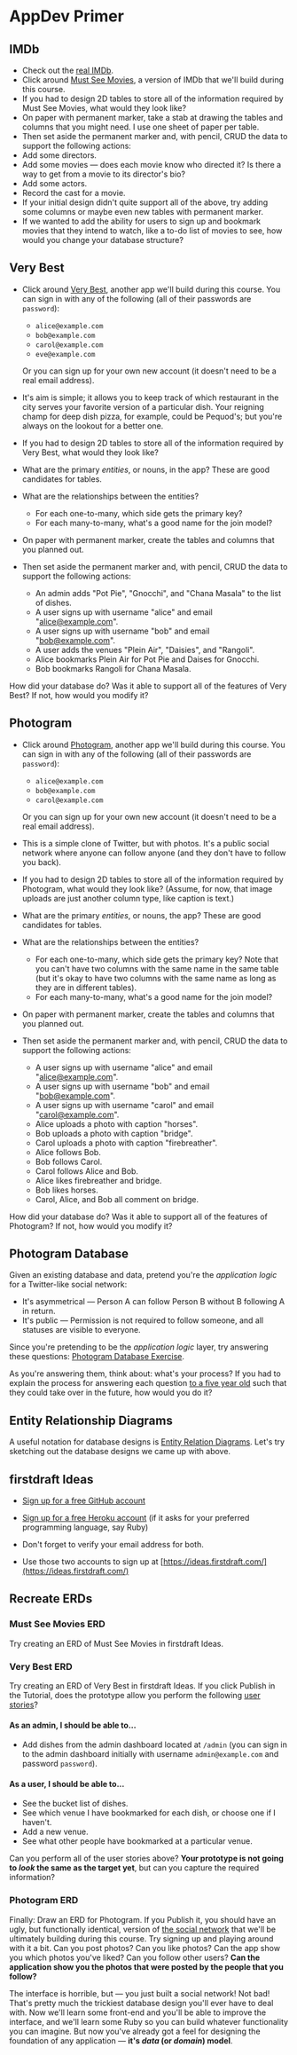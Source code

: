 # AppDev Primer

## IMDb

 - Check out the [real IMDb](https://www.imdb.com/chart/top).
 - Click around [Must See Movies](https://msm-associations-target.herokuapp.com/), a version of IMDb that we'll build during this course.
 - If you had to design 2D tables to store all of the information required by Must See Movies, what would they look like?
 - On paper with permanent marker, take a stab at drawing the tables and columns that you might need. I use one sheet of paper per table.
 - Then set aside the permanent marker and, with pencil, CRUD the data to support the following actions:
  - Add some directors.
  - Add some movies — does each movie know who directed it? Is there a way to get from a movie to its director's bio?
  - Add some actors.
  - Record the cast for a movie.
 - If your initial design didn't quite support all of the above, try adding some columns or maybe even new tables with permanent marker.
 - If we wanted to add the ability for users to sign up and bookmark movies that they intend to watch, like a to-do list of movies to see, how would you change your database structure?
 
## Very Best

 - Click around [Very Best](https://very-best-demo-pr-3.herokuapp.com/), another app we'll build during this course. You can sign in with any of the following (all of their passwords are `password`):
    - `alice@example.com`
    - `bob@example.com`
    - `carol@example.com`
    - `eve@example.com`
    
    Or you can sign up for your own new account (it doesn't need to be a real email address).
 - It's aim is simple; it allows you to keep track of which restaurant in the city serves your favorite version of a particular dish. Your reigning champ for deep dish pizza, for example, could be Pequod's; but you're always on the lookout for a better one.
 - If you had to design 2D tables to store all of the information required by Very Best, what would they look like?
 - What are the primary _entities_, or nouns, in the app? These are good candidates for tables.
 - What are the relationships between the entities?
    - For each one-to-many, which side gets the primary key?
    - For each many-to-many, what's a good name for the join model?
 - On paper with permanent marker, create the tables and columns that you planned out.
 - Then set aside the permanent marker and, with pencil, CRUD the data to support the following actions:
    - An admin adds "Pot Pie", "Gnocchi", and "Chana Masala" to the list of dishes.
    - A user signs up with username "alice" and email "alice@example.com".
    - A user signs up with username "bob" and email "bob@example.com".
    - A user adds the venues "Plein Air", "Daisies", and "Rangoli".
    - Alice bookmarks Plein Air for Pot Pie and Daises for Gnocchi.
    - Bob bookmarks Rangoli for Chana Masala.
    
 How did your database do? Was it able to support all of the features of Very Best? If not, how would you modify it?

## Photogram

 - Click around [Photogram](https://photogram-final-target.herokuapp.com/), another app we'll build during this course. You can sign in with any of the following (all of their passwords are `password`):
    - `alice@example.com`
    - `bob@example.com`
    - `carol@example.com`

    Or you can sign up for your own new account (it doesn't need to be a real email address).
 - This is a simple clone of Twitter, but with photos. It's a public social network where anyone can follow anyone (and they don't have to follow you back).
 - If you had to design 2D tables to store all of the information required by Photogram, what would they look like? (Assume, for now, that image uploads are just another column type, like caption is text.)
 - What are the primary _entities_, or nouns, the app? These are good candidates for tables.
 - What are the relationships between the entities?
    - For each one-to-many, which side gets the primary key? Note that you can't have two columns with the same name in the same table (but it's okay to have two columns with the same name as long as they are in different tables).
    - For each many-to-many, what's a good name for the join model?
 - On paper with permanent marker, create the tables and columns that you planned out.
 - Then set aside the permanent marker and, with pencil, CRUD the data to support the following actions:
    - A user signs up with username "alice" and email "alice@example.com".
    - A user signs up with username "bob" and email "bob@example.com".
    - A user signs up with username "carol" and email "carol@example.com".
    - Alice uploads a photo with caption "horses".
    - Bob uploads a photo with caption "bridge".
    - Carol uploads a photo with caption "firebreather".
    - Alice follows Bob.
    - Bob follows Carol.
    - Carol follows Alice and Bob.
    - Alice likes firebreather and bridge.
    - Bob likes horses.
    - Carol, Alice, and Bob all comment on bridge.

How did your database do? Was it able to support all of the features of Photogram? If not, how would you modify it?

## Photogram Database

Given an existing database and data, pretend you're the _application logic_ for a Twitter-like social network:

  - It's asymmetrical — Person A can follow Person B without B following A in return.
  - It's public — Permission is not required to follow someone, and all statuses are visible to everyone.

Since you're pretending to be the _application logic_ layer, try answering these questions: [Photogram Database Exercise](https://docs.google.com/spreadsheets/d/104IDD206ubqloGZbjtSUAYwfOsFpiC6bQ3C11Re57M4/edit#gid=0).

As you're answering them, think about: what's your process? If you had to explain the process for answering each question [to a five year old](https://vimeo.com/27060669) such that they could take over in the future, how would you do it?

## Entity Relationship Diagrams

A useful notation for database designs is [Entity Relation Diagrams](https://www.lucidchart.com/pages/er-diagrams). Let's try sketching out the database designs we came up with above.

## firstdraft Ideas

 - [Sign up for a free GitHub account](https://github.com/join)
 
 - [Sign up for a free Heroku account](https://signup.heroku.com/) (if it asks for your preferred programming language, say Ruby)
 
 - Don't forget to verify your email address for both.
 
 - Use those two accounts to sign up at [https://ideas.firstdraft.com/](https://ideas.firstdraft.com/)
 
## Recreate ERDs

### Must See Movies ERD

Try creating an ERD of Must See Movies in firstdraft Ideas.
 
### Very Best ERD

Try creating an ERD of Very Best in firstdraft Ideas. If you click Publish in the Tutorial, does the prototype allow you perform the following [user stories](https://www.mountaingoatsoftware.com/agile/user-stories)?

#### As an admin, I should be able to...

 - Add dishes from the admin dashboard located at `/admin` (you can sign in to the admin dashboard initially with username `admin@example.com` and password `password`).
 
#### As a user, I should be able to...

 - See the bucket list of dishes.
 - See which venue I have bookmarked for each dish, or choose one if I haven't.
 - Add a new venue.
 - See what other people have bookmarked at a particular venue.
 
Can you perform all of the user stories above? **Your prototype is not going to _look_ the same as the target yet**, but can you capture the required information?
 
### Photogram ERD

Finally: Draw an ERD for Photogram. If you Publish it, you should have an ugly, but functionally identical, version of [the social network](http://photogram-final-target.herokuapp.com/) that we'll be ultimately building during this course. Try signing up and playing around with it a bit. Can you post photos? Can you like photos? Can the app show you which photos you've liked? Can you follow other users? **Can the application show you the photos that were posted by the people that you follow?**

The interface is horrible, but — you just built a social network! Not bad! That's pretty much the trickiest database design you'll ever have to deal with. Now we'll learn some front-end and you'll be able to improve the interface, and we'll learn some Ruby so you can build whatever functionality you can imagine. But now you've already got a feel for designing the foundation of any application — **it's _data_ (or _domain_) model**.